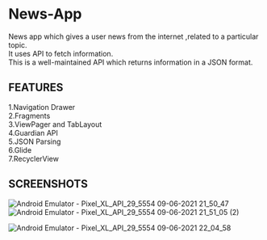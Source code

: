# News-App

News app which gives a user news from the internet ,related to a particular topic.  
It uses API to fetch information.  
This is a well-maintained API which returns information in a JSON format.  
## FEATURES 

1.Navigation Drawer  
2.Fragments  
3.ViewPager and TabLayout  
4.Guardian API  
5.JSON Parsing  
6.Glide  
7.RecyclerView  

## SCREENSHOTS

![Android Emulator - Pixel_XL_API_29_5554 09-06-2021 21_50_47](https://user-images.githubusercontent.com/63083518/121394006-8cc15c80-c96e-11eb-9867-300b320ee36c.png)
![Android Emulator - Pixel_XL_API_29_5554 09-06-2021 21_51_05 (2)](https://user-images.githubusercontent.com/63083518/121394032-921ea700-c96e-11eb-98db-ca51ecade1db.png)

![Android Emulator - Pixel_XL_API_29_5554 09-06-2021 22_04_58](https://user-images.githubusercontent.com/63083518/121394435-f2ade400-c96e-11eb-8a2e-83b2c9e4f3a9.png)
